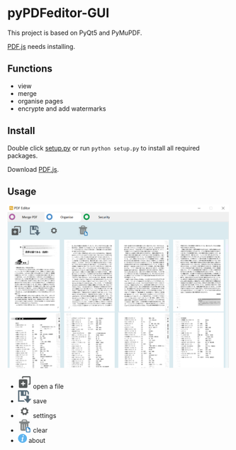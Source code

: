 # pyPDFeditor-GUI
This project is based on PyQt5 and PyMuPDF.

[PDF.js](https://mozilla.github.io/pdf.js/) needs installing.

## Functions
* view
* merge
* organise pages
* encrypte and add watermarks

## Install
Double click [setup.py](https://github.com/Augus1999/pyPDFeditor-GUI/blob/main/setup.py) or run ```python setup.py``` to install all required packages.

Download [PDF.js](https://mozilla.github.io/pdf.js/).

## Usage
<img src="https://github.com/Augus1999/pyPDFeditor-GUI/blob/main/ico/workspace.jpg" width="500" alt="add"/>

* <img src="https://github.com/Augus1999/pyPDFeditor-GUI/blob/main/ico/new.png" width="30" alt="add"/> open a file
* <img src="https://github.com/Augus1999/pyPDFeditor-GUI/blob/main/ico/disk.png" width="30" alt="add"/> save
* <img src="https://github.com/Augus1999/pyPDFeditor-GUI/blob/main/ico/settings.png" width="30" alt="add"/> settings
* <img src="https://github.com/Augus1999/pyPDFeditor-GUI/blob/main/ico/clean.png" width="30" alt="add"/> clear
* <img src="https://github.com/Augus1999/pyPDFeditor-GUI/blob/main/ico/about.png" width="20" alt="add"/> about
